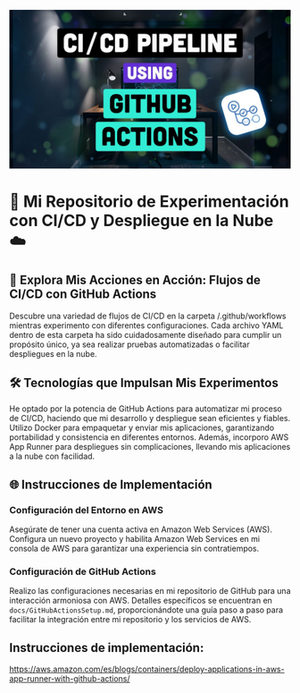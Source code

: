 ![Alt text](img/CICD_Pipeline_Git_Hub_Actions.jpeg)

# 🚀 Mi Repositorio de Experimentación con CI/CD y Despliegue en la Nube ☁️

## 🧪 Explora Mis Acciones en Acción: Flujos de CI/CD con GitHub Actions
Descubre una variedad de flujos de CI/CD en la carpeta /.github/workflows mientras experimento con diferentes configuraciones. Cada archivo YAML dentro de esta carpeta ha sido cuidadosamente diseñado para cumplir un propósito único, ya sea realizar pruebas automatizadas o facilitar despliegues en la nube.

## 🛠️ Tecnologías que Impulsan Mis Experimentos
He optado por la potencia de GitHub Actions para automatizar mi proceso de CI/CD, haciendo que mi desarrollo y despliegue sean eficientes y fiables. Utilizo Docker para empaquetar y enviar mis aplicaciones, garantizando portabilidad y consistencia en diferentes entornos. Además, incorporo AWS App Runner para despliegues sin complicaciones, llevando mis aplicaciones a la nube con facilidad.

## 🌐 Instrucciones de Implementación

### Configuración del Entorno en AWS
Asegúrate de tener una cuenta activa en Amazon Web Services (AWS). Configura un nuevo proyecto y habilita Amazon Web Services en mi consola de AWS para garantizar una experiencia sin contratiempos.

### Configuración de GitHub Actions
Realizo las configuraciones necesarias en mi repositorio de GitHub para una interacción armoniosa con AWS. Detalles específicos se encuentran en `docs/GitHubActionsSetup.md`, proporcionándote una guía paso a paso para facilitar la integración entre mi repositorio y los servicios de AWS.




## Instrucciones de implementación:

https://aws.amazon.com/es/blogs/containers/deploy-applications-in-aws-app-runner-with-github-actions/
